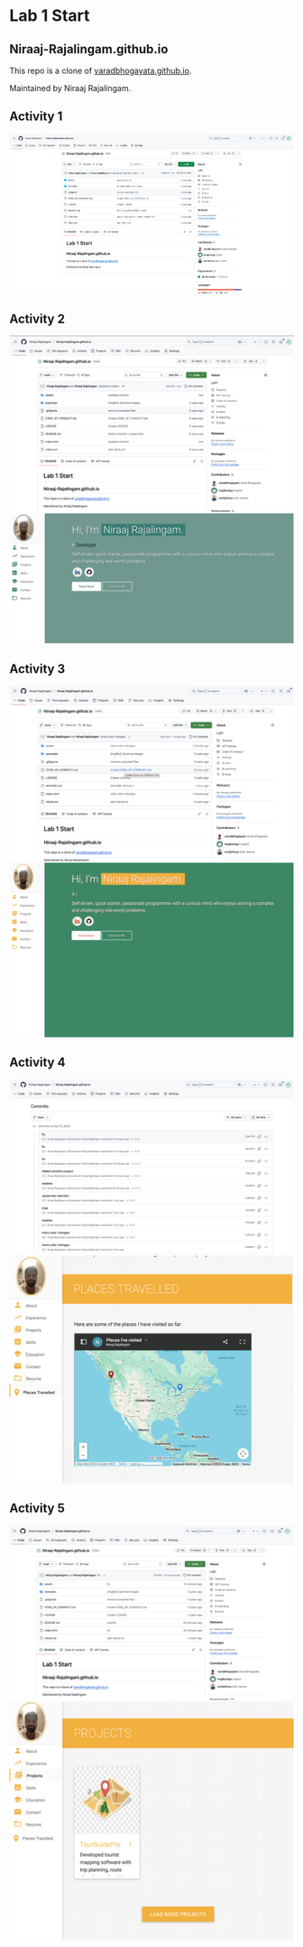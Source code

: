 # Lab 1 Start
## Niraaj-Rajalingam.github.io

This repo is a clone of [varadbhogayata.github.io](https://github.com/varadbhogayata/varadbhogayata.github.io).

Maintained by Niraaj Rajalingam.

## Activity 1
![Activity 1](assets/img/Lab1-img1.png)

## Activity 2
![Activity 2](assets/img/Lab1-img2.png)
![Activity 2](assets/img/Lab1-img3.png)

## Activity 3 
![Activity 3](assets/img/Lab1-img4.png)
![Activity 3](assets/img/Lab1-img5.png)

## Activity 4
![Activity 4](assets/img/Lab1-img6.png)
![Activity 4](assets/img/Lab1-img7.png)

## Activity 5
![Activity 5](assets/img/Lab1-img8.png)
![Activity 5](assets/img/Lab1-img9.png)